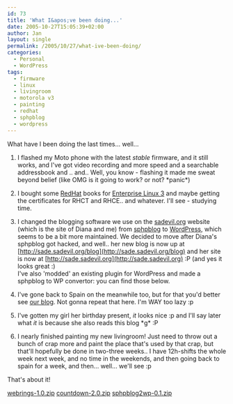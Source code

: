 ```yaml
---
id: 73
title: 'What I&apos;ve been doing...'
date: 2005-10-27T15:05:39+02:00
author: Jan
layout: single
permalink: /2005/10/27/what-ive-been-doing/
categories:
  - Personal
  - WordPress
tags:
  - firmware
  - linux
  - livingroom
  - motorola v3
  - painting
  - redhat
  - sphpblog
  - wordpress
---
```

What have I been doing the last times... well...

1. I flashed my Moto phone with the latest _stable_ firmware, and it still works, and I've got video recording and more speed and a searchable addressbook and .. and.. Well, you know - flashing it made me sweat beyond belief (like OMG is it going to work? or not? \*panic\*)

2. I bought some [RedHat](http://www.redhat.com/) books for [Enterprise Linux 3](http://www.redhat.com/software/rhel/) and maybe getting the certificates for RHCT and RHCE.. and whatever. I'll see - studying time.

3. I changed the blogging software we use on the [sadevil.org](http://www.sadevil.org/) website (which is the site of Diana and me) from [sphpblog](http://www.bigevilbrain.com/sphpblog/) to [WordPress](http://www.wordpress.org/), which seems to be a bit more maintained. We decided to move after Diana's sphpblog got hacked, and well.. her new blog is now up at [http://sade.sadevil.org/blog](http://sade.sadevil.org/blog) and her site is now at [http://sade.sadevil.org](http://sade.sadevil.org) :P (and yes it looks great :)  
I've also 'modded' an existing plugin for WordPress and made a sphpblog to WP convertor: you can find those below.

4. I've gone back to Spain on the meanwhile too, but for that you'd better see [our blog](http://www.sadevil.org/blog/). Not gonna repeat that here. I'm WAY too lazy :p

5. I've gotten my girl her birthday present, _it_ looks nice :p and I'll say later what _it_ is because she also reads this blog \*g\* :P

6. I nearly finished painting my new livingroom! Just need to throw out a bunch of crap more and paint the place that's used by that crap, but that'll hopefully be done in two-three weeks.. I have 12h-shifts the whole week next week, and no time in the weekends, and then going back to spain for a week, and then... well... we'll see :p

That's about it!

[webrings-1.0.zip](/assets/files/2005/10/webrings-1.0.zip)
[countdown-2.0.zip](/assets/files/2005/10/countdown-2.0.zip)
[sphpblog2wp-0.1.zip](/assets/files/2005/10/sphpblog2wp-0.1.zip)

